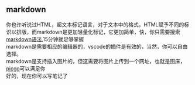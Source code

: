 ## markdown

你也许听说过HTML，超文本标记语言，对于文本中的格式，HTML赋予不同的标识以排版，而markdown是更加轻量化标记，它更加简单，快，你只需要搜索[markdown语法](https://markdown.com.cn/basic-syntax/),15分钟就足够掌握  
markdown是需要相应的编辑器的，vscode的插件是有效的，当然，你可以自由选择。  
markdown是支持插入图片的，但这需要将图片上传到一个网址，也就是图床，[picgo](https://www.bilibili.com/video/BV1Cs4y1C7yF/)可以满足你  
好的，现在你可以写笔记了
